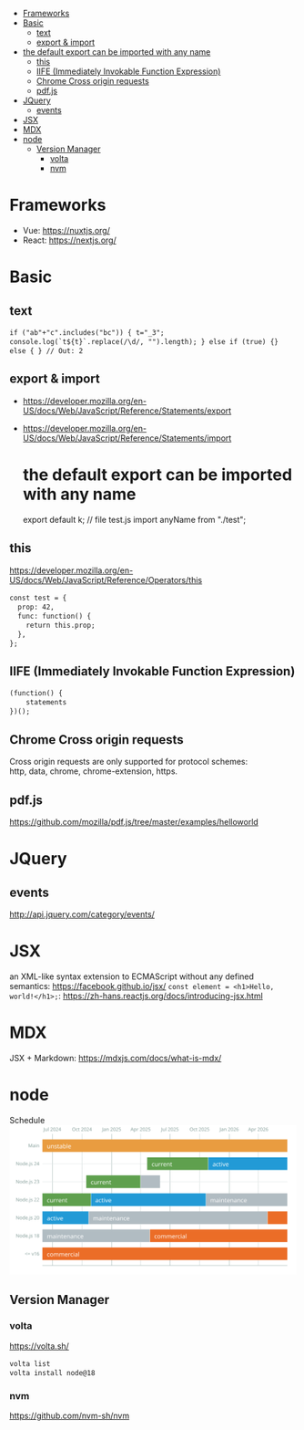 <!-- TOC -->

- [Frameworks](#frameworks)
- [Basic](#basic)
  - [text](#text)
  - [export \& import](#export--import)
- [the default export can be imported with any name](#the-default-export-can-be-imported-with-any-name)
  - [this](#this)
  - [IIFE (Immediately Invokable Function Expression)](#iife-immediately-invokable-function-expression)
  - [Chrome Cross origin requests](#chrome-cross-origin-requests)
  - [pdf.js](#pdfjs)
- [JQuery](#jquery)
  - [events](#events)
- [JSX](#jsx)
- [MDX](#mdx)
- [node](#node)
  - [Version Manager](#version-manager)
    - [volta](#volta)
    - [nvm](#nvm)

<!-- /TOC -->

# Frameworks
- Vue: https://nuxtjs.org/
- React: https://nextjs.org/

# Basic

## text

    if ("ab"+"c".includes("bc")) { t="_3"; console.log(`t${t}`.replace(/\d/, "").length); } else if (true) {} else { } // Out: 2

## export & import
- https://developer.mozilla.org/en-US/docs/Web/JavaScript/Reference/Statements/export
- https://developer.mozilla.org/en-US/docs/Web/JavaScript/Reference/Statements/import

  # the default export can be imported with any name
  export default k;  // file test.js
  import anyName from "./test";

## this
https://developer.mozilla.org/en-US/docs/Web/JavaScript/Reference/Operators/this

    const test = {
      prop: 42,
      func: function() {
        return this.prop;
      },
    };

## IIFE (Immediately Invokable Function Expression)
    (function() {
        statements
    })();

## Chrome Cross origin requests
Cross origin requests are only supported for protocol schemes:  
http, data, chrome, chrome-extension, https.

## pdf.js
https://github.com/mozilla/pdf.js/tree/master/examples/helloworld

# JQuery
## events
http://api.jquery.com/category/events/

# JSX
an XML-like syntax extension to ECMAScript without any defined semantics: https://facebook.github.io/jsx/
`const element = <h1>Hello, world!</h1>;`: https://zh-hans.reactjs.org/docs/introducing-jsx.html

# MDX
JSX + Markdown: https://mdxjs.com/docs/what-is-mdx/

# node
Schedule
![](https://raw.githubusercontent.com/nodejs/Release/master/schedule.svg)

## Version Manager
### volta
https://volta.sh/

    volta list
    volta install node@18

### nvm
https://github.com/nvm-sh/nvm

